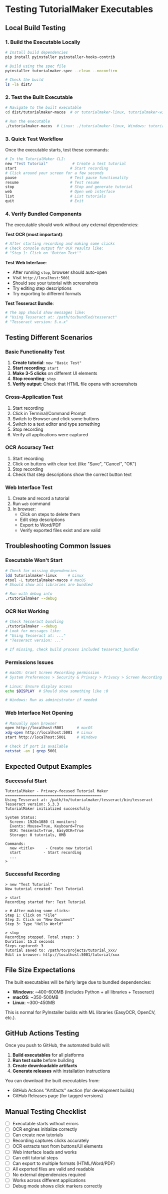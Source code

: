 # Testing TutorialMaker Executables

## Local Build Testing

### 1. Build the Executable Locally

```bash
# Install build dependencies
pip install pyinstaller pyinstaller-hooks-contrib

# Build using the spec file
pyinstaller tutorialmaker.spec --clean --noconfirm

# Check the build
ls -la dist/
```

### 2. Test the Built Executable

```bash
# Navigate to the built executable
cd dist/tutorialmaker-macos  # or tutorialmaker-linux, tutorialmaker-windows

# Run the executable
./tutorialmaker-macos  # Linux: ./tutorialmaker-linux, Windows: tutorialmaker-windows.exe
```

### 3. Quick Test Workflow

Once the executable starts, test these commands:

```bash
# In the TutorialMaker CLI:
new "Test Tutorial"           # Create a test tutorial
start                        # Start recording
# Click around your screen for a few seconds
pause                        # Test pause functionality
resume                       # Test resume
stop                         # Stop and generate tutorial
web                          # Open web interface
list                         # List tutorials
quit                         # Exit
```

### 4. Verify Bundled Components

The executable should work without any external dependencies:

**Test OCR (most important)**:
```bash
# After starting recording and making some clicks
# Check console output for OCR results like:
# "Step 1: Click on 'Button Text'"
```

**Test Web Interface**:
- After running `stop`, browser should auto-open
- Visit `http://localhost:5001`
- Should see your tutorial with screenshots
- Try editing step descriptions
- Try exporting to different formats

**Test Tesseract Bundle**:
```bash
# The app should show messages like:
# "Using Tesseract at: /path/to/bundled/tesseract"
# "Tesseract version: 5.x.x"
```

## Testing Different Scenarios

### Basic Functionality Test
1. **Create tutorial**: `new "Basic Test"`
2. **Start recording**: `start`
3. **Make 3-5 clicks** on different UI elements
4. **Stop recording**: `stop`
5. **Verify output**: Check that HTML file opens with screenshots

### Cross-Application Test
1. Start recording
2. Click in Terminal/Command Prompt
3. Switch to Browser and click some buttons
4. Switch to a text editor and type something
5. Stop recording
6. Verify all applications were captured

### OCR Accuracy Test
1. Start recording
2. Click on buttons with clear text (like "Save", "Cancel", "OK")
3. Stop recording  
4. Check that step descriptions show the correct button text

### Web Interface Test
1. Create and record a tutorial
2. Run `web` command
3. In browser:
   - Click on steps to delete them
   - Edit step descriptions
   - Export to Word/PDF
   - Verify exported files exist and are valid

## Troubleshooting Common Issues

### Executable Won't Start
```bash
# Check for missing dependencies
ldd tutorialmaker-linux     # Linux
otool -L tutorialmaker-macos # macOS
# Should show all libraries are bundled

# Run with debug info
./tutorialmaker --debug
```

### OCR Not Working
```bash
# Check Tesseract bundling
./tutorialmaker --debug
# Look for messages like:
# "Using Tesseract at: ..."
# "Tesseract version: ..."

# If missing, check build process included tesseract_bundle/
```

### Permissions Issues
```bash
# macOS: Grant Screen Recording permission
# System Preferences > Security & Privacy > Privacy > Screen Recording

# Linux: Ensure display access
echo $DISPLAY  # Should show something like :0

# Windows: Run as administrator if needed
```

### Web Interface Not Opening
```bash
# Manually open browser
open http://localhost:5001      # macOS
xdg-open http://localhost:5001  # Linux  
start http://localhost:5001     # Windows

# Check if port is available
netstat -an | grep 5001
```

## Expected Output Examples

### Successful Start
```
TutorialMaker - Privacy-focused Tutorial Maker
===========================================
Using Tesseract at: /path/to/tutorialmaker/tesseract/bin/tesseract
Tesseract version: 5.3.3
TutorialMaker initialized successfully

System Status:
  Screen: 1920x1080 (1 monitors)
  Events: Mouse=True, Keyboard=True  
  OCR: Tesseract=True, EasyOCR=True
  Storage: 0 tutorials, 0MB

Commands:
  new <title>     - Create new tutorial
  start          - Start recording
  ...
>
```

### Successful Recording
```
> new "Test Tutorial"
New tutorial created: Test Tutorial

> start
Recording started for: Test Tutorial

> # After making some clicks:
Step 1: Click on "File"
Step 2: Click on "New Document"
Step 3: Type "Hello World"

> stop
Recording stopped. Total steps: 3
Duration: 15.2 seconds
Steps captured: 3
Tutorial saved to: /path/to/projects/tutorial_xxx/
Edit in browser: http://localhost:5001/tutorial/xxx
```

## File Size Expectations

The built executables will be fairly large due to bundled dependencies:

- **Windows**: ~400-600MB (includes Python + all libraries + Tesseract)
- **macOS**: ~350-500MB 
- **Linux**: ~300-450MB

This is normal for PyInstaller builds with ML libraries (EasyOCR, OpenCV, etc.).

## GitHub Actions Testing

Once you push to GitHub, the automated build will:

1. **Build executables** for all platforms
2. **Run test suite** before building
3. **Create downloadable artifacts**
4. **Generate releases** with installation instructions

You can download the built executables from:
- GitHub Actions "Artifacts" section (for development builds)  
- GitHub Releases page (for tagged versions)

## Manual Testing Checklist

- [ ] Executable starts without errors
- [ ] OCR engines initialize correctly
- [ ] Can create new tutorials
- [ ] Recording captures clicks accurately
- [ ] OCR extracts text from buttons/UI elements
- [ ] Web interface loads and works
- [ ] Can edit tutorial steps
- [ ] Can export to multiple formats (HTML/Word/PDF)
- [ ] All exported files are valid and readable
- [ ] No external dependencies required
- [ ] Works across different applications
- [ ] Debug mode shows click markers correctly